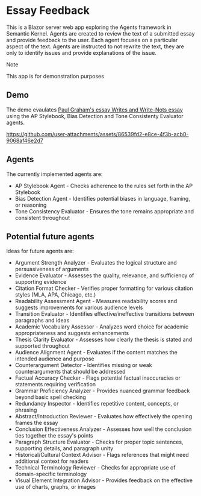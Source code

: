 # Essay Feedback

This is a Blazor server web app exploring the Agents framework in Semantic Kernel. Agents are
created to review the text of a submitted essay and provide feedback to the user. Each agent focuses
on a particular aspect of the text. Agents are instructed to not rewrite the text, they are only to
identify issues and provide explanations of the issue.

> [!NOTE]
> This app is for demonstration purposes

## Demo

The demo evaulates [Paul Graham's essay Writes and Write-Nots essay][] using the AP Stylebook,
Bias Detection and Tone Consistenty Evaluator agents.

https://github.com/user-attachments/assets/86539fd2-e8ce-4f3b-acb0-9068af46e2d7

[Paul Graham's essay Writes and Write-Nots essay]: https://www.paulgraham.com/writes.html

## Agents

The currently implemented agents are:

- AP Stylebook Agent - Checks adherence to the rules set forth in the AP Stylebook
- Bias Detection Agent - Identifies potential biases in language, framing, or reasoning
- Tone Consistency Evaluator - Ensures the tone remains appropriate and consistent throughout
 
## Potential future agents

Ideas for future agents are:

- Argument Strength Analyzer - Evaluates the logical structure and persuasiveness of arguments
- Evidence Evaluator - Assesses the quality, relevance, and sufficiency of supporting evidence
- Citation Format Checker - Verifies proper formatting for various citation styles (MLA, APA, Chicago, etc.)
- Readability Assessment Agent - Measures readability scores and suggests improvements for various audience levels
- Transition Evaluator - Identifies effective/ineffective transitions between paragraphs and ideas
- Academic Vocabulary Assessor - Analyzes word choice for academic appropriateness and suggests enhancements
- Thesis Clarity Evaluator - Assesses how clearly the thesis is stated and supported throughout
- Audience Alignment Agent - Evaluates if the content matches the intended audience and purpose
- Counterargument Detector - Identifies missing or weak counterarguments that should be addressed
- Factual Accuracy Checker - Flags potential factual inaccuracies or statements requiring verification
- Grammar Proficiency Analyzer - Provides nuanced grammar feedback beyond basic spell checking
- Redundancy Inspector - Identifies repetitive content, concepts, or phrasing
- Abstract/Introduction Reviewer - Evaluates how effectively the opening frames the essay
- Conclusion Effectiveness Analyzer - Assesses how well the conclusion ties together the essay's points
- Paragraph Structure Evaluator - Checks for proper topic sentences, supporting details, and paragraph unity
- Historical/Cultural Context Advisor - Flags references that might need additional context for readers
- Technical Terminology Reviewer - Checks for appropriate use of domain-specific terminology
- Visual Element Integration Advisor - Provides feedback on the effective use of charts, graphs, or images
